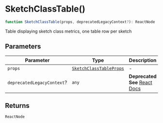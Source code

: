 # SketchClassTable()

```ts
function SketchClassTable(props, deprecatedLegacyContext?): ReactNode
```

Table displaying sketch class metrics, one table row per sketch

## Parameters

| Parameter | Type | Description |
| ------ | ------ | ------ |
| `props` | [`SketchClassTableProps`](../interfaces/SketchClassTableProps.md) | - |
| `deprecatedLegacyContext`? | `any` | **Deprecated** **See** [React Docs](https://legacy.reactjs.org/docs/legacy-context.html#referencing-context-in-lifecycle-methods) |

## Returns

`ReactNode`

